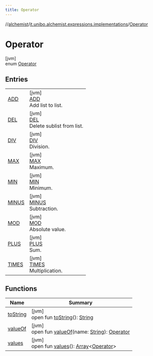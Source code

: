 ```yaml
---
title: Operator
---
```

//[alchemist](../../../index.html)/[it.unibo.alchemist.expressions.implementations](../index.html)/[Operator](index.html)



# Operator



[jvm]\
enum [Operator](index.html)



## Entries


| | |
|---|---|
| [ADD](-a-d-d/index.html) | [jvm]<br>[ADD](-a-d-d/index.html)<br>Add list to list. |
| [DEL](-d-e-l/index.html) | [jvm]<br>[DEL](-d-e-l/index.html)<br>Delete sublist from list. |
| [DIV](-d-i-v/index.html) | [jvm]<br>[DIV](-d-i-v/index.html)<br>Division. |
| [MAX](-m-a-x/index.html) | [jvm]<br>[MAX](-m-a-x/index.html)<br>Maximum. |
| [MIN](-m-i-n/index.html) | [jvm]<br>[MIN](-m-i-n/index.html)<br>Minimum. |
| [MINUS](-m-i-n-u-s/index.html) | [jvm]<br>[MINUS](-m-i-n-u-s/index.html)<br>Subtraction. |
| [MOD](-m-o-d/index.html) | [jvm]<br>[MOD](-m-o-d/index.html)<br>Absolute value. |
| [PLUS](-p-l-u-s/index.html) | [jvm]<br>[PLUS](-p-l-u-s/index.html)<br>Sum. |
| [TIMES](-t-i-m-e-s/index.html) | [jvm]<br>[TIMES](-t-i-m-e-s/index.html)<br>Multiplication. |


## Functions


| Name | Summary |
|---|---|
| [toString](to-string.html) | [jvm]<br>open fun [toString](to-string.html)(): [String](https://docs.oracle.com/javase/8/docs/api/java/lang/String.html) |
| [valueOf](value-of.html) | [jvm]<br>open fun [valueOf](value-of.html)(name: [String](https://docs.oracle.com/javase/8/docs/api/java/lang/String.html)): [Operator](index.html) |
| [values](values.html) | [jvm]<br>open fun [values](values.html)(): [Array](https://kotlinlang.org/api/latest/jvm/stdlib/kotlin/-array/index.html)<[Operator](index.html)> |

